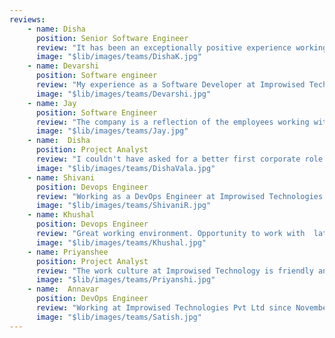 ```yaml
---
reviews:
    - name: Disha
      position: Senior Software Engineer
      review: "It has been an exceptionally positive experience working here as a developer. The work culture is highly collaborative and supportive, fostering a dynamic environment where innovation and technical challenges are consistently encouraged. Leadership provides clear direction while promoting both professional growth and development, especially in technical areas."
      image: "$lib/images/teams/DishaK.jpg"
    - name: Devarshi
      position: Software engineer
      review: "My experience as a Software Developer at Improwised Technologies has been incredibly exciting. I had the opportunity to work across multiple tech stacks and tackle complex problems. The guidance from senior developers was invaluable, helping me navigate challenging tasks every day. Solving problems with cutting-edge technologies kept me up to date with industry trends."
      image: "$lib/images/teams/Devarshi.jpg"
    - name: Jay
      position: Software Engineer
      review: "The company is a reflection of the employees working within it. This company has many talented professionals with excellent knowledge, extensive experience, and the ability to take on challenging tasks that strengthen its foundation.Culture and environment serve as silent motivators for employees. I believe all my colleagues will agree that this is definitely one of the best aspects of working here."
      image: "$lib/images/teams/Jay.jpg"
    - name:  Disha
      position: Project Analyst
      review: "I couldn't have asked for a better first corporate role! Each day is a new challenge and no two days are same ,  it's so rewarding to solve interesting problems and come up with creative solutions that makes difference . The opportunities here are fantastic, and I feel lucky to be working with a team that gets to work on such awesome and  impactful projects. It's an amazing place to learn ,develop and grow !"
      image: "$lib/images/teams/DishaVala.jpg"
    - name: Shivani
      position: Devops Engineer
      review: "Working as a DevOps Engineer at Improwised Technologies  has been a great experience. I've had the chance to grow my skills alongside a talented and supportive team,  The work environment here is both challenging and collaborative, which has pushed me to continuously learn and improve, The leadership and team members have always been there to support me, making this role both fulfilling and motivating as I contribute to the company's goals."
      image: "$lib/images/teams/ShivaniR.jpg"
    - name: Khushal
      position: Devops Engineer
      review: "Great working environment. Opportunity to work with  latest, cutting-edge technology. Flexible and collaborative work culture providing career exposure."
      image: "$lib/images/teams/Khushal.jpg"
    - name: Priyanshee
      position: Project Analyst
      review: "The work culture at Improwised Technology is friendly and collaborative, making communication easy with everyone, including senior members like the CTO and department heads. Teamwork is highly encouraged, and colleagues are always supportive, helping with challenges and motivation. Monthly meetups with games and snacks strengthen team bonding. The workspace is comfortable and well-equipped, and management is approachable and open to feedback."
      image: "$lib/images/teams/Priyanshi.jpg"
    - name:  Annavar
      position: DevOps Engineer
      review: "Working at Improwised Technologies Pvt Ltd since November 7, 2022, as a DevOps Engineer has been an incredibly rewarding journey. I’ve had the chance to work on exciting and challenging projects that have helped me grow both professionally and personally. The company fosters a collaborative and innovation-driven environment with a supportive leadership and talented team, making every day a learning experience."
      image: "$lib/images/teams/Satish.jpg"
---
```

